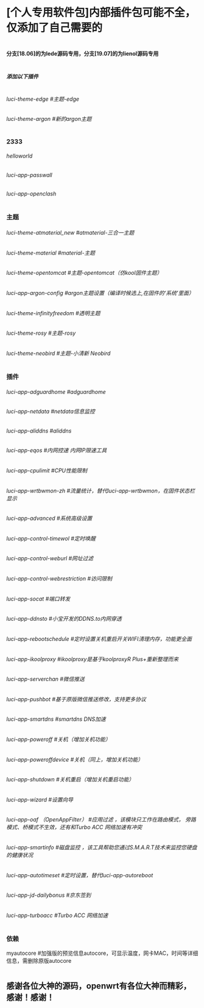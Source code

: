 # [个人专用软件包]内部插件包可能不全，仅添加了自己需要的

#
#### 分支[18.06]的为lede源码专用，分支[19.07]的为lienol源码专用
#

##### 添加以下插件
#

###### luci-theme-edge    #主题-edge
###### luci-theme-argon    #新的argon主题
#
### 2333
###### helloworld
###### luci-app-passwall
###### luci-app-openclash
#
### 主题
###### luci-theme-atmaterial_new   #atmaterial-三合一主题
###### luci-theme-material   #material-主题
###### luci-theme-opentomcat   #主题-opentomcat（仿kool固件主题）
###### luci-app-argon-config    #argon主题设置（编译时候选上,在固件的‘系统’里面）
###### luci-theme-infinityfreedom    #透明主题
###### luci-theme-rosy    #主题-rosy
###### luci-theme-neobird    #主题-小清新 Neobird
#
###  插件
###### luci-app-adguardhome   #adguardhome
###### luci-app-netdata   #netdata信息监控
###### luci-app-aliddns    #aliddns
###### luci-app-eqos    #内网控速 内网IP限速工具
###### luci-app-cpulimit   #CPU性能限制
###### luci-app-wrtbwmon-zh   #流量统计，替代luci-app-wrtbwmon，在固件状态栏显示
###### luci-app-advanced   #系统高级设置
###### luci-app-control-timewol   #定时唤醒
###### luci-app-control-weburl   #网址过滤
###### luci-app-control-webrestriction   #访问限制
###### luci-app-socat   #端口转发
###### luci-app-ddnsto    #小宝开发的DDNS.to内网穿透
###### luci-app-rebootschedule    #定时设置关机重启开关WIFI清理内存，功能更全面
###### luci-app-ikoolproxy   #ikoolproxy是基于koolproxyR Plus+重新整理而来
###### luci-app-serverchan    #微信推送
###### luci-app-pushbot    #基于原版微信推送修改，支持更多协议
###### luci-app-smartdns   #smartdns DNS加速
###### luci-app-poweroff    #关机（增加关机功能）
###### luci-app-poweroffdevice    #关机（同上，增加关机功能）
###### luci-app-shutdown    #关机重启（增加关机重启功能）
###### luci-app-wizard    #设置向导
###### luci-app-oaf （OpenAppFilter）  #应用过滤 ，该模块只工作在路由模式， 旁路模式、桥模式不生效，还有和Turbo ACC 网络加速有冲突
###### luci-app-smartinfo #磁盘监控 ，该工具帮助您通过S.M.A.R.T技术来监控您硬盘的健康状况
###### luci-app-autotimeset   #定时设置，替代luci-app-autoreboot
###### luci-app-jd-dailybonus    #京东签到
###### luci-app-turboacc   #Turbo ACC 网络加速
#
###  依赖
myautocore   #加强版的预览信息autocore，可显示温度，网卡MAC，时间等详细信息，需删除原版autocore


#
#
## 感谢各位大神的源码，openwrt有各位大神而精彩，感谢！感谢！

#


